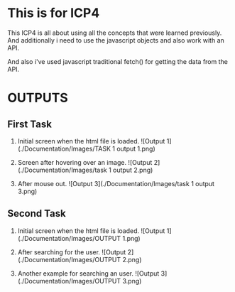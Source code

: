 # This is for ICP4

This ICP4 is all about using all the concepts that were learned previously. And additionally i need to use the javascript objects and also work with an API.

And also i've used javascript traditional fetch() for getting the data from the API.

# OUTPUTS

## First Task

1. Initial screen when the html file is loaded.
   ![Output 1](./Documentation/Images/TASK 1 output 1.png)

2. Screen after hovering over an image.
   ![Output 2](./Documentation/Images/task 1 output 2.png)

3. After mouse out.
   ![Output 3](./Documentation/Images/task 1 output 3.png)

## Second Task

1. Initial screen when the html file is loaded.
   ![Output 1](./Documentation/Images/OUTPUT 1.png)

2. After searching for the user.
   ![Output 2](./Documentation/Images/OUTPUT 2.png)

3. Another example for searching an user.
   ![Output 3](./Documentation/Images/OUTPUT 3.png)
